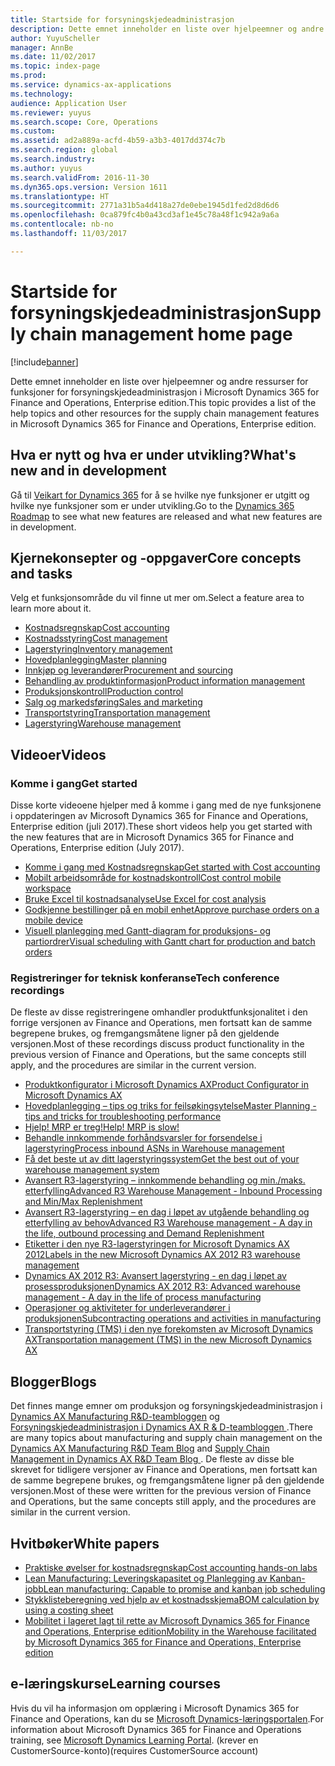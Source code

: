 ```yaml
---
title: Startside for forsyningskjedeadministrasjon
description: Dette emnet inneholder en liste over hjelpeemner og andre ressurser for funksjoner for forsyningskjedeadministrasjon i Microsoft Dynamics 365 for Finance and Operations, Enterprise edition.
author: YuyuScheller
manager: AnnBe
ms.date: 11/02/2017
ms.topic: index-page
ms.prod: 
ms.service: dynamics-ax-applications
ms.technology: 
audience: Application User
ms.reviewer: yuyus
ms.search.scope: Core, Operations
ms.custom: 
ms.assetid: ad2a889a-acfd-4b59-a3b3-4017dd374c7b
ms.search.region: global
ms.search.industry: 
ms.author: yuyus
ms.search.validFrom: 2016-11-30
ms.dyn365.ops.version: Version 1611
ms.translationtype: HT
ms.sourcegitcommit: 2771a31b5a4d418a27de0ebe1945d1fed2d8d6d6
ms.openlocfilehash: 0ca879fc4b0a43cd3af1e45c78a48f1c942a9a6a
ms.contentlocale: nb-no
ms.lasthandoff: 11/03/2017

---
```


# <a name="supply-chain-management-home-page"></a><span data-ttu-id="2cab3-103">Startside for forsyningskjedeadministrasjon</span><span class="sxs-lookup"><span data-stu-id="2cab3-103">Supply chain management home page</span></span>

[!include[banner](includes/banner.md)]

<span data-ttu-id="2cab3-104">Dette emnet inneholder en liste over hjelpeemner og andre ressurser for funksjoner for forsyningskjedeadministrasjon i Microsoft Dynamics 365 for Finance and Operations, Enterprise edition.</span><span class="sxs-lookup"><span data-stu-id="2cab3-104">This topic provides a list of the help topics and other resources for the supply chain management features in Microsoft Dynamics 365 for Finance and Operations, Enterprise edition.</span></span> 

## <a name="whats-new-and-in-development"></a><span data-ttu-id="2cab3-105">Hva er nytt og hva er under utvikling?</span><span class="sxs-lookup"><span data-stu-id="2cab3-105">What's new and in development</span></span>
<span data-ttu-id="2cab3-106">Gå til <a href="https://roadmap.dynamics.com/">Veikart for Dynamics 365</a> for å se hvilke nye funksjoner er utgitt og hvilke nye funksjoner som er under utvikling.</span><span class="sxs-lookup"><span data-stu-id="2cab3-106">Go to the <a href="https://roadmap.dynamics.com/">Dynamics 365 Roadmap</a> to see what new features are released and what new features are in development.</span></span> 

## <a name="core-concepts-and-tasks"></a><span data-ttu-id="2cab3-107">Kjernekonsepter og -oppgaver</span><span class="sxs-lookup"><span data-stu-id="2cab3-107">Core concepts and tasks</span></span>

<span data-ttu-id="2cab3-108">Velg et funksjonsområde du vil finne ut mer om.</span><span class="sxs-lookup"><span data-stu-id="2cab3-108">Select a feature area to learn more about it.</span></span>

- [<span data-ttu-id="2cab3-109">Kostnadsregnskap</span><span class="sxs-lookup"><span data-stu-id="2cab3-109">Cost accounting</span></span>](../financials/cost-accounting/cost-accounting-home-page.md)
- [<span data-ttu-id="2cab3-110">Kostnadsstyring</span><span class="sxs-lookup"><span data-stu-id="2cab3-110">Cost management</span></span>](cost-management/costing-sheets.md)  
- [<span data-ttu-id="2cab3-111">Lagerstyring</span><span class="sxs-lookup"><span data-stu-id="2cab3-111">Inventory management</span></span>](inventory/inventory-home-page.md)
- [<span data-ttu-id="2cab3-112">Hovedplanlegging</span><span class="sxs-lookup"><span data-stu-id="2cab3-112">Master planning</span></span>](master-planning/introduction-demand-forecasting.md)
- [<span data-ttu-id="2cab3-113">Innkjøp og leverandører</span><span class="sxs-lookup"><span data-stu-id="2cab3-113">Procurement and sourcing</span></span>](procurement/procurement-sourcing-overview.md)
- [<span data-ttu-id="2cab3-114">Behandling av produktinformasjon</span><span class="sxs-lookup"><span data-stu-id="2cab3-114">Product information management</span></span>](pim/product-information.md)
- [<span data-ttu-id="2cab3-115">Produksjonskontroll</span><span class="sxs-lookup"><span data-stu-id="2cab3-115">Production control</span></span>](production-control/production-process-overview.md)
- [<span data-ttu-id="2cab3-116">Salg og markedsføring</span><span class="sxs-lookup"><span data-stu-id="2cab3-116">Sales and marketing</span></span>](sales-marketing/overview-sales-marketing.md)
- [<span data-ttu-id="2cab3-117">Transportstyring</span><span class="sxs-lookup"><span data-stu-id="2cab3-117">Transportation management</span></span>](transportation/transportation-management-overview.md)
- [<span data-ttu-id="2cab3-118">Lagerstyring</span><span class="sxs-lookup"><span data-stu-id="2cab3-118">Warehouse management</span></span>](warehousing/warehouse-configuration.md)

## <a name="videos"></a><span data-ttu-id="2cab3-119">Videoer</span><span class="sxs-lookup"><span data-stu-id="2cab3-119">Videos</span></span>

### <a name="get-started"></a><span data-ttu-id="2cab3-120">Komme i gang</span><span class="sxs-lookup"><span data-stu-id="2cab3-120">Get started</span></span>  

<span data-ttu-id="2cab3-121">Disse korte videoene hjelper med å komme i gang med de nye funksjonene i oppdateringen av Microsoft Dynamics 365 for Finance and Operations, Enterprise edition (juli 2017).</span><span class="sxs-lookup"><span data-stu-id="2cab3-121">These short videos help you get started with the new features that are in Microsoft Dynamics 365 for Finance and Operations, Enterprise edition (July 2017).</span></span>

-  [<span data-ttu-id="2cab3-122">Komme i gang med Kostnadsregnskap</span><span class="sxs-lookup"><span data-stu-id="2cab3-122">Get started with Cost accounting</span></span>](https://youtu.be/1pUDtJQZ8FU)
-  [<span data-ttu-id="2cab3-123">Mobilt arbeidsområde for kostnadskontroll</span><span class="sxs-lookup"><span data-stu-id="2cab3-123">Cost control mobile workspace</span></span>](https://youtu.be/imsuTg8rUVk)
-  [<span data-ttu-id="2cab3-124">Bruke Excel til kostnadsanalyse</span><span class="sxs-lookup"><span data-stu-id="2cab3-124">Use Excel for cost analysis</span></span>](https://youtu.be/-HKHYdClvx8)
-  [<span data-ttu-id="2cab3-125">Godkjenne bestillinger på en mobil enhet</span><span class="sxs-lookup"><span data-stu-id="2cab3-125">Approve purchase orders on a mobile device</span></span>](https://youtu.be/gZ-gOlJe7H8)
-  [<span data-ttu-id="2cab3-126">Visuell planlegging med Gantt-diagram for produksjons- og partiordrer</span><span class="sxs-lookup"><span data-stu-id="2cab3-126">Visual scheduling with Gantt chart for production and batch orders</span></span>](https://youtu.be/BtbuShkGj4I)

### <a name="tech-conference-recordings"></a><span data-ttu-id="2cab3-127">Registreringer for teknisk konferanse</span><span class="sxs-lookup"><span data-stu-id="2cab3-127">Tech conference recordings</span></span>
<span data-ttu-id="2cab3-128">De fleste av disse registreringene omhandler produktfunksjonalitet i den forrige versjonen av Finance and Operations, men fortsatt kan de samme begrepene brukes, og fremgangsmåtene ligner på den gjeldende versjonen.</span><span class="sxs-lookup"><span data-stu-id="2cab3-128">Most of these recordings discuss product functionality in the previous version of Finance and Operations, but the same concepts still apply, and the procedures are similar in the current version.</span></span> 

-  <span data-ttu-id="2cab3-129"><a href="https://youtu.be/zotrj3SbCl4">Produktkonfigurator i Microsoft Dynamics AX</a></span><span class="sxs-lookup"><span data-stu-id="2cab3-129"><a href="https://youtu.be/zotrj3SbCl4">Product Configurator in Microsoft Dynamics AX</a></span></span>
-  <span data-ttu-id="2cab3-130"><a href="https://youtu.be/7v8BPmEs9Dg">Hovedplanlegging – tips og triks for feilsøkingsytelse</a></span><span class="sxs-lookup"><span data-stu-id="2cab3-130"><a href="https://youtu.be/7v8BPmEs9Dg">Master Planning - tips and tricks for troubleshooting performance</a></span></span>
-  <span data-ttu-id="2cab3-131"><a href="https://youtu.be/RLXybx20B5o">Hjelp! MRP er treg!</a></span><span class="sxs-lookup"><span data-stu-id="2cab3-131"><a href="https://youtu.be/RLXybx20B5o">Help! MRP is slow!</a></span></span>
-  <span data-ttu-id="2cab3-132"><a href="https://mix.office.com/watch/wpf78tr7rjuh/">Behandle innkommende forhåndsvarsler for forsendelse i lagerstyring</a></span><span class="sxs-lookup"><span data-stu-id="2cab3-132"><a href="https://mix.office.com/watch/wpf78tr7rjuh/">Process inbound ASNs in Warehouse management</a></span></span> 
-  <span data-ttu-id="2cab3-133"><a href="https://www.youtube.com/watch?v=--_didmZKHo&t=10s">Få det beste ut av ditt lagerstyringssystem</a></span><span class="sxs-lookup"><span data-stu-id="2cab3-133"><a href="https://www.youtube.com/watch?v=--_didmZKHo&t=10s">Get the best out of your warehouse management system</a></span></span>
-  <span data-ttu-id="2cab3-134"><a href="https://www.youtube.com/watch?v=z5_V5Eqlf5M&t=48s">Avansert R3-lagerstyring – innkommende behandling og min./maks. etterfylling</a></span><span class="sxs-lookup"><span data-stu-id="2cab3-134"><a href="https://www.youtube.com/watch?v=z5_V5Eqlf5M&t=48s">Advanced R3 Warehouse Management - Inbound Processing and Min/Max Replenishment</a></span></span>
-  <span data-ttu-id="2cab3-135"><a href="https://youtu.be/Og0gLlVp7jA">Avansert R3-lagerstyring – en dag i løpet av utgående behandling og etterfylling av behov</a></span><span class="sxs-lookup"><span data-stu-id="2cab3-135"><a href="https://youtu.be/Og0gLlVp7jA">Advanced R3 Warehouse management - A day in the life, outbound processing and Demand Replenishment</a></span></span>
-  <span data-ttu-id="2cab3-136"><a href="https://youtu.be/5w1MngVchBA">Etiketter i den nye R3-lagerstyringen for Microsoft Dynamics AX 2012</a></span><span class="sxs-lookup"><span data-stu-id="2cab3-136"><a href="https://youtu.be/5w1MngVchBA">Labels in the new Microsoft Dynamics AX 2012 R3 warehouse management</a></span></span>
-  <span data-ttu-id="2cab3-137"><a href="https://www.youtube.com/embed/QUxXUrN-7n4">Dynamics AX 2012 R3: Avansert lagerstyring - en dag i løpet av prosessproduksjonen</a></span><span class="sxs-lookup"><span data-stu-id="2cab3-137"><a href="https://www.youtube.com/embed/QUxXUrN-7n4">Dynamics AX 2012 R3: Advanced warehouse management - A day in the life of process manufacturing</a></span></span>
-  <span data-ttu-id="2cab3-138"><a href="https://youtu.be/y1jrd3A_k70">Operasjoner og aktiviteter for underleverandører i produksjonen</a></span><span class="sxs-lookup"><span data-stu-id="2cab3-138"><a href="https://youtu.be/y1jrd3A_k70">Subcontracting operations and activities in manufacturing</a></span></span>
-  <span data-ttu-id="2cab3-139"><a href="https://youtu.be/jgmTgJIgEFQ">Transportstyring (TMS) i den nye forekomsten av Microsoft Dynamics AX</a></span><span class="sxs-lookup"><span data-stu-id="2cab3-139"><a href="https://youtu.be/jgmTgJIgEFQ">Transportation management (TMS) in the new Microsoft Dynamics AX</a></span></span>

## <a name="blogs"></a><span data-ttu-id="2cab3-140">Blogger</span><span class="sxs-lookup"><span data-stu-id="2cab3-140">Blogs</span></span>
<span data-ttu-id="2cab3-141">Det finnes mange emner om produksjon og forsyningskjedeadministrasjon i <a href="https://blogs.msdn.microsoft.com/axmfg/">Dynamics AX Manufacturing R&D-teambloggen</a> og <a href="https://blogs.msdn.microsoft.com/dynamicsaxscm/">Forsyningskjedeadministrasjon i Dynamics AX R & D-teambloggen </a>.</span><span class="sxs-lookup"><span data-stu-id="2cab3-141">There are many topics about manufacturing and supply chain management on the <a href="https://blogs.msdn.microsoft.com/axmfg/">Dynamics AX Manufacturing R&D Team Blog</a> and <a href="https://blogs.msdn.microsoft.com/dynamicsaxscm/">Supply Chain Management in Dynamics AX R&D Team Blog </a>.</span></span> <span data-ttu-id="2cab3-142">De fleste av disse ble skrevet for tidligere versjoner av Finance and Operations, men fortsatt kan de samme begrepene brukes, og fremgangsmåtene ligner på den gjeldende versjonen.</span><span class="sxs-lookup"><span data-stu-id="2cab3-142">Most of these were written for the previous version of Finance and Operations, but the same concepts still apply, and the procedures are similar in the current version.</span></span> 

## <a name="white-papers"></a><span data-ttu-id="2cab3-143">Hvitbøker</span><span class="sxs-lookup"><span data-stu-id="2cab3-143">White papers</span></span>
-  <span data-ttu-id="2cab3-144"><a href="https://mbs.microsoft.com/customersource/northamerica/AX/learning/documentation/white-papers/msd365optgtstcostacc/">Praktiske øvelser for kostnadsregnskap</a></span><span class="sxs-lookup"><span data-stu-id="2cab3-144"><a href="https://mbs.microsoft.com/customersource/northamerica/AX/learning/documentation/white-papers/msd365optgtstcostacc/">Cost accounting hands-on labs</a></span></span> 
-  <span data-ttu-id="2cab3-145"><a href="https://mbs.microsoft.com/customersource/northamerica/AX/learning/documentation/white-papers/leanmanufkanban365opt/">Lean Manufacturing: Leveringskapasitet og Planlegging av Kanban-jobb</a></span><span class="sxs-lookup"><span data-stu-id="2cab3-145"><a href="https://mbs.microsoft.com/customersource/northamerica/AX/learning/documentation/white-papers/leanmanufkanban365opt/">Lean manufacturing: Capable to promise and kanban job scheduling</a></span></span> 
-  <span data-ttu-id="2cab3-146"><a href="https://mbs.microsoft.com/customersource/northamerica/AX/learning/documentation/white-papers/365operationsbomcalsheet/">Stykklisteberegning ved hjelp av et kostnadsskjema</a></span><span class="sxs-lookup"><span data-stu-id="2cab3-146"><a href="https://mbs.microsoft.com/customersource/northamerica/AX/learning/documentation/white-papers/365operationsbomcalsheet/">BOM calculation by using a costing sheet</a></span></span>
-  <span data-ttu-id="2cab3-147"><a href="https://mbs.microsoft.com/customersource/northamerica/365Enterprise/learning/documentation/white-papers/MobilityWarehouse/">Mobilitet i lageret lagt til rette av Microsoft Dynamics 365 for Finance and Operations, Enterprise edition</a></span><span class="sxs-lookup"><span data-stu-id="2cab3-147"><a href="https://mbs.microsoft.com/customersource/northamerica/365Enterprise/learning/documentation/white-papers/MobilityWarehouse/">Mobility in the Warehouse facilitated by Microsoft Dynamics 365 for Finance and Operations, Enterprise edition</a></span></span>

## <a name="elearning-courses"></a><span data-ttu-id="2cab3-148">e-læringskurs</span><span class="sxs-lookup"><span data-stu-id="2cab3-148">eLearning courses</span></span>
<span data-ttu-id="2cab3-149">Hvis du vil ha informasjon om opplæring i Microsoft Dynamics 365 for Finance and Operations, kan du se <a href="https://mbspartner.microsoft.com/AX/LearningPlans/">Microsoft Dynamics-læringsportalen</a>.</span><span class="sxs-lookup"><span data-stu-id="2cab3-149">For information about Microsoft Dynamics 365 for Finance and Operations training, see <a href="https://mbspartner.microsoft.com/AX/LearningPlans/"> Microsoft Dynamics Learning Portal</a>.</span></span> <span data-ttu-id="2cab3-150">(krever en CustomerSource-konto)</span><span class="sxs-lookup"><span data-stu-id="2cab3-150">(requires CustomerSource account)</span></span> 




